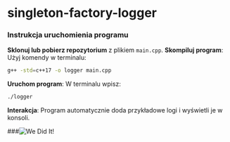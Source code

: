 # singleton-factory-logger
### Instrukcja uruchomienia programu
**Sklonuj lub pobierz repozytorium** z plikiem `main.cpp`.
**Skompiluj program**:
  Użyj komendy w terminalu:
  ```bash
  g++ -std=c++17 -o logger main.cpp
  ```
**Uruchom program**:
  W terminalu wpisz:
  ```bash
  ./logger
  ```
**Interakcja**:
  Program automatycznie doda przykładowe logi i wyświetli je w konsoli.


###![We Did It!](https://github.com/user-attachments/assets/7641bb98-264e-4986-8cb3-0b95e1b01847)
